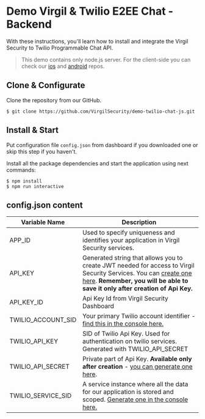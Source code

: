 # Demo Virgil & Twilio E2EE Chat - Backend

With these instructions, you'll learn how to install and integrate the Virgil Security to Twilio Programmable Chat API.

> This demo contains only node.js server. For the client-side you can check our [ios](https://github.com/VirgilSecurity/chat-twilio-ios/tree/sample-v5) and [android](https://github.com/VirgilSecurity/demo-twilio-chat-android) repos.


## Clone & Configurate

Clone the repository from our GitHub.

```
$ git clone https://github.com/VirgilSecurity/demo-twilio-chat-js.git
```

## Install & Start

Put configuration file ```config.json``` from dashboard if you downloaded one or skip this step if you haven't.

Install all the package dependencies and start the application using next commands:

```
$ npm install
$ npm run interactive
```

## config.json content


| Variable Name                     | Description                    |
|-----------------------------------|--------------------------------|
| APP_ID                   | Used to specify uniqueness and identifies your application in Virgil Security services. |
| API_KEY                  | Generated string that allows you to create JWT needed for access to Virgil Security Services. You can [create one here](https://dashboard.virgilsecurity.com/api-keys). **Remember, you will be able to save it only after creation of Api Key.** |
| API_KEY_ID               | Api Key Id from Virgil Security Dashboard |
| TWILIO_ACCOUNT_SID                | Your primary Twilio account identifier - [find this in the console here.](https://www.twilio.com/console)        |
| TWILIO_API_KEY                    | SID of Twilio Api Key. Used for authentication on twilio services. Generated with TWILIO_API_SECRET|
| TWILIO_API_SECRET                 | Private part of Api Key. **Available only after creation** - [you can generate one here](https://www.twilio.com/console/chat/runtime/api-keys). |
| TWILIO_SERVICE_SID            | A service instance where all the data for our application is stored and scoped. [Generate one in the console here.](https://www.twilio.com/console/chat/dashboard) |
